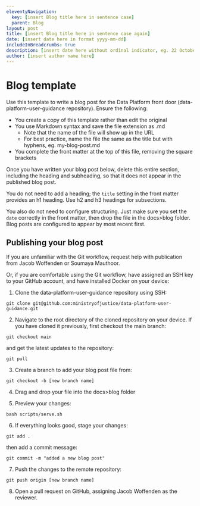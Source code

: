 ```yaml
---
eleventyNavigation:
  key: [insert Blog title here in sentence case]
  parent: Blog
layout: post
title: [insert Blog title here in sentence case again]
date: [insert date here in format yyyy-mm-dd]
includeInBreadcrumbs: true
description: [insert date here without ordinal indicator, eg. 22 October 2023]
author: [insert author name here]
---
```


# Blog template

Use this template to write a blog post for the Data Platform front door (data-platform-user-guidance repository). Ensure the following:

* You create a copy of this template rather than edit the original
* You use Markdown syntax and save the file extension as .md
  * Note that the name of the file will show up in the URL
  * For best practice, name the file the same as the title but with hyphens, eg. my-blog-post.md
* You complete the front matter at the top of this file, removing the square brackets

Once you have written your blog post below, delete this entire section, including the heading and subheading, so that it does not appear in the published blog post.

You do not need to add a heading; the `title` setting in the front matter provides an h1 heading. Use h2 and h3 headings for subsections.

You also do not need to configure structuring. Just make sure you set the `date` correctly in the front matter, then drop the file in the docs>blog folder. Blog posts are configured to appear by most recent first.

## Publishing your blog post

If you are unfamiliar with the Git workflow, request help with publication from Jacob Woffenden or Soumaya Mauthoor. 

Or, if you are comfortable using the Git workflow, have assigned an SSH key to your GitHub account, and have installed Docker on your device:

1. Clone the data-platform-user-guidance repository using SSH:

`git clone git@github.com:ministryofjustice/data-platform-user-guidance.git`

2. Navigate to the root directory of the cloned repository on your device. If you have cloned it previously, first checkout the main branch:

`git checkout main`

and get the latest updates to the repository:

`git pull`

3. Create a branch to add your blog post file from:

`git checkout -b [new branch name]` 

4. Drag and drop your file into the docs>blog folder

5. Preview your changes:

`bash scripts/serve.sh`

6. If everything looks good, stage your changes:

`git add .`

then add a commit message:

`git commit -m "added a new blog post"`

7. Push the changes to the remote repository:

`git push origin [new branch name]`

8. Open a pull request on GitHub, assigning Jacob Woffenden as the reviewer.
